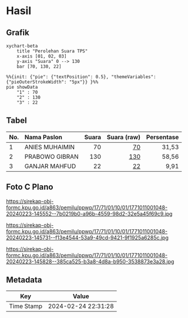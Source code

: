 # Hasil

## Grafik

```mermaid
xychart-beta
    title "Perolehan Suara TPS"
    x-axis [01, 02, 03]
    y-axis "Suara" 0 --> 130
    bar [70, 130, 22]
```

```mermaid
%%{init: {"pie": {"textPosition": 0.5}, "themeVariables": {"pieOuterStrokeWidth": "5px"}} }%%
pie showData
    "1" : 70
    "2" : 130
    "3" : 22
```

## Tabel

| No. | Nama Paslon    | Suara | Suara (raw) | Persentase |
|:--- |:-------------- | -----:| -----------:| ----------:|
| 1   | ANIES MUHAIMIN | 70    | [70][p-1]   | 31,53      |
| 2   | PRABOWO GIBRAN | 130   | [130][p-2]  | 58,56      |
| 3   | GANJAR MAHFUD  | 22    | [22][p-3]   | 9,91       |


[p-1]: https://github.com/gigit-pemilu/pemilu-2024-17-bengkulu/blob/main/pilpres/hitung-suara/sub/17-bengkulu/sub/71-kota-bengkulu/sub/01-selebar/sub/1001-pagar-dewa/sub/048-tps/sub/paslon-1.txt
[p-2]: https://github.com/gigit-pemilu/pemilu-2024-17-bengkulu/blob/main/pilpres/hitung-suara/sub/17-bengkulu/sub/71-kota-bengkulu/sub/01-selebar/sub/1001-pagar-dewa/sub/048-tps/sub/paslon-2.txt
[p-3]: https://github.com/gigit-pemilu/pemilu-2024-17-bengkulu/blob/main/pilpres/hitung-suara/sub/17-bengkulu/sub/71-kota-bengkulu/sub/01-selebar/sub/1001-pagar-dewa/sub/048-tps/sub/paslon-3.txt

## Foto C Plano

https://sirekap-obj-formc.kpu.go.id/a863/pemilu/ppwp/17/71/01/10/01/1771011001048-20240223-145552--7b0219b0-a96b-4559-98d2-32e5a45f69c9.jpg

https://sirekap-obj-formc.kpu.go.id/a863/pemilu/ppwp/17/71/01/10/01/1771011001048-20240223-145731--f13e4544-53a9-49cd-9421-9f1925a6285c.jpg

https://sirekap-obj-formc.kpu.go.id/a863/pemilu/ppwp/17/71/01/10/01/1771011001048-20240223-145828--385ca525-b3a8-4d8a-b950-3538873e3a28.jpg


## Metadata

| Key        | Value               |
| ---------- | ------------------- |
| Time Stamp | 2024-02-24 22:31:28 |



